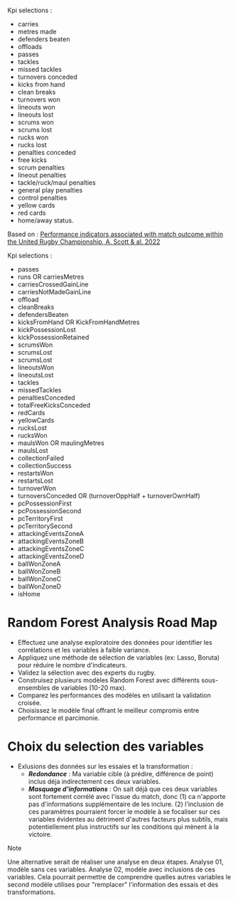 Kpi selections : 
- carries
- metres made
- defenders beaten
- offloads
- passes
- tackles
- missed tackles
- turnovers conceded
- kicks from hand
- clean breaks
- turnovers won
- lineouts won
- lineouts lost
- scrums won
- scrums lost
- rucks won
- rucks lost
- penalties conceded
- free kicks
- scrum penalties
- lineout penalties
- tackle/ruck/maul penalties
- general play penalties
- control penalties
- yellow cards
- red cards
- home/away status.

Based on : [Performance indicators associated with match outcome within the United Rugby Championship, A. Scott & al. 2022](https://www.sciencedirect.com/science/article/pii/S1440244022004972)


Kpi selections : 
- passes
- runs OR carriesMetres
- carriesCrossedGainLine
- carriesNotMadeGainLine
- offload
- cleanBreaks
- defendersBeaten
- kicksFromHand OR KickFromHandMetres
- kickPossessionLost
- kickPossessionRetained
- scrumsWon
- scrumsLost
- scrumsLost
- lineoutsWon
- lineoutsLost
- tackles
- missedTackles
- penaltiesConceded
- totalFreeKicksConceded
- redCards
- yellowCards
- rucksLost
- rucksWon
- maulsWon OR maulingMetres
- maulsLost
- collectionFailed
- collectionSuccess
- restartsWon
- restartsLost
- turnoverWon
- turnoversConceded OR (turnoverOppHalf + turnoverOwnHalf)
- pcPossessionFirst
- pcPossessionSecond
- pcTerritoryFirst
- pcTerritorySecond
- attackingEventsZoneA
- attackingEventsZoneB
- attackingEventsZoneC
- attackingEventsZoneD
- ballWonZoneA
- ballWonZoneB
- ballWonZoneC
- ballWonZoneD
- isHome

# Random Forest Analysis Road Map
- Effectuez une analyse exploratoire des données pour identifier les corrélations et les variables à faible variance.
- Appliquez une méthode de sélection de variables (ex: Lasso, Boruta) pour réduire le nombre d'indicateurs.
- Validez la sélection avec des experts du rugby.
- Construisez plusieurs modèles Random Forest avec différents sous-ensembles de variables (10-20 max).
- Comparez les performances des modèles en utilisant la validation croisée.
- Choisissez le modèle final offrant le meilleur compromis entre performance et parcimonie.

# Choix du selection des variables 

- Exlusions des données sur les essaies et la transformation :
  - ***Redondance*** : Ma variable cible (à prédire, différence de point) inclus déja indirectement ces deux variables.
  - ***Masquage d'informations*** : On sait déjà que ces deux variables sont fortement corrélé avec l'issue du match, donc (1) ca n'apporte pas d'informations supplémentaire de les inclure. (2) l'inclusion de ces paramètres pourraient forcer le modèle à se focaliser sur ces variables évidentes au détriment d'autres facteurs plus subtils, mais potentiellement plus instructifs sur les conditions qui mènent à la victoire.
> [!NOTE]
> Une alternative serait de réaliser une analyse en deux étapes.
> Analyse 01, modèle sans ces variables. Analyse 02, modèle avec inclusions de ces variables.
> Cela pourrait permettre de comprendre quelles autres variables le second modèle utilises pour "remplacer" l'information des essais et des transformations.


